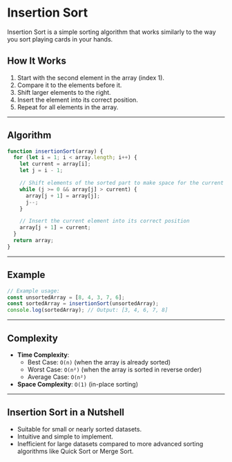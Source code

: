 # Insertion Sort

Insertion Sort is a simple sorting algorithm that works similarly to the way you sort playing cards in your hands.

## How It Works

1. Start with the second element in the array (index 1).
2. Compare it to the elements before it.
3. Shift larger elements to the right.
4. Insert the element into its correct position.
5. Repeat for all elements in the array.

---

## Algorithm

```javascript
function insertionSort(array) {
  for (let i = 1; i < array.length; i++) {
    let current = array[i];
    let j = i - 1;

    // Shift elements of the sorted part to make space for the current element
    while (j >= 0 && array[j] > current) {
      array[j + 1] = array[j];
      j--;
    }

    // Insert the current element into its correct position
    array[j + 1] = current;
  }
  return array;
}
```

---

## Example

```javascript
// Example usage:
const unsortedArray = [8, 4, 3, 7, 6];
const sortedArray = insertionSort(unsortedArray);
console.log(sortedArray); // Output: [3, 4, 6, 7, 8]
```

---

## Complexity

- **Time Complexity**:
  - Best Case: `O(n)` (when the array is already sorted)
  - Worst Case: `O(n²)` (when the array is sorted in reverse order)
  - Average Case: `O(n²)`
- **Space Complexity**: `O(1)` (in-place sorting)

---

## Insertion Sort in a Nutshell

- Suitable for small or nearly sorted datasets.
- Intuitive and simple to implement.
- Inefficient for large datasets compared to more advanced sorting algorithms like Quick Sort or Merge Sort.
